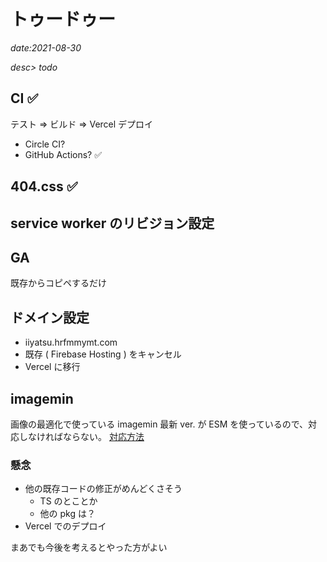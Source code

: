 # トゥードゥー

*date:2021-08-30*

*desc> todo*

## CI ✅
テスト => ビルド => Vercel デプロイ
- Circle CI?
- GitHub Actions? ✅

## 404.css ✅

## service worker のリビジョン設定

## GA
既存からコピペするだけ

## ドメイン設定
- iiyatsu.hrfmmymt.com
- 既存 ( Firebase Hosting ) をキャンセル
- Vercel に移行

## imagemin
画像の最適化で使っている imagemin 最新 ver. が ESM を使っているので、対応しなければならない。
[対応方法](https://gist.github.com/sindresorhus/a39789f98801d908bbc7ff3ecc99d99c)

### 懸念
- 他の既存コードの修正がめんどくさそう
  - TS のとことか
  - 他の pkg は？
- Vercel でのデプロイ

まあでも今後を考えるとやった方がよい
